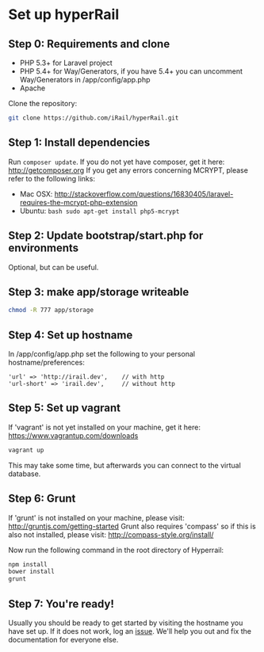 # Set up hyperRail

## Step 0: Requirements and clone

* PHP 5.3+ for Laravel project
* PHP 5.4+ for Way/Generators, if you have 5.4+ you can uncomment Way/Generators in /app/config/app.php
* Apache

Clone the repository:

```bash
git clone https://github.com/iRail/hyperRail.git
```

## Step 1: Install dependencies

Run `composer update`. If you do not yet have composer, get it here: http://getcomposer.org
If you get any errors concerning MCRYPT, please refer to the following links:

* Mac OSX: http://stackoverflow.com/questions/16830405/laravel-requires-the-mcrypt-php-extension
* Ubuntu: ```bash
			sudo apt-get install php5-mcrypt
			```


## Step 2: Update bootstrap/start.php for environments

Optional, but can be useful.

## Step 3: make app/storage writeable

```bash
chmod -R 777 app/storage
```

## Step 4: Set up hostname

In /app/config/app.php set the following to your personal hostname/preferences:

	'url' => 'http://irail.dev',    // with http
   	'url-short' => 'irail.dev',     // without http

## Step 5: Set up vagrant

If 'vagrant' is not yet installed on your machine, get it here: https://www.vagrantup.com/downloads

```bash
vagrant up
```
This may take some time, but afterwards you can connect to the virtual database.

## Step 6: Grunt
If 'grunt' is not installed on your machine, please visit: http://gruntjs.com/getting-started
Grunt also requires 'compass' so if this is also not installed, please visit: http://compass-style.org/install/

Now run the following command in the root directory of Hyperrail:

```bash
npm install
bower install
grunt 
```
## Step 7: You're ready!

Usually you should be ready to get started by visiting the hostname you have set up. If it does not work, log an [issue](https://github.com/iRail/hyperRail/issues/new). We'll help you out and fix the documentation for everyone else.

